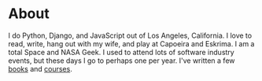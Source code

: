 # About

I do Python, Django, and JavaScript out of Los Angeles, California. I
love to read, write, hang out with my wife, and play at Capoeira and Eskrima. I
am a total Space and NASA Geek. I used to attend lots of software industry
events, but these days I go to perhaps one per year. I've written a few
[books](/pages/books/) and [courses](/pages/courses/).
